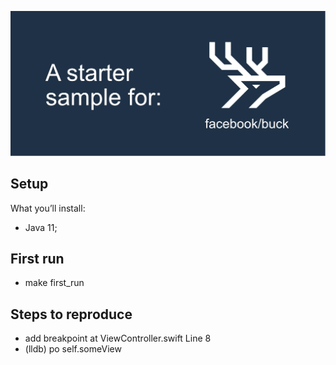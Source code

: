 ![](images/cover.png)

## Setup
What you’ll install:
- Java 11;

## First run
- make first_run

## Steps to reproduce
- add breakpoint at ViewController.swift Line 8
- (lldb) po self.someView
